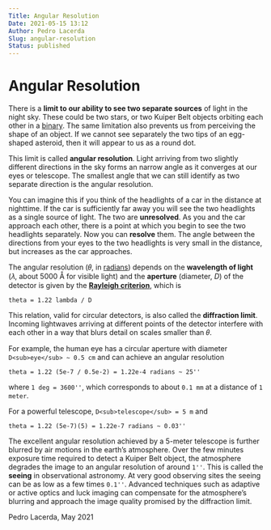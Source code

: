 ```yaml
---
Title: Angular Resolution
Date: 2021-05-15 13:12
Author: Pedro Lacerda
Slug: angular-resolution
Status: published
---
```


# Angular Resolution

There is a **limit to our ability to see two separate sources** of light in the night sky. These could be two stars, or two Kuiper Belt objects orbiting each other in a [binary](binaries). The same limitation also prevents us from perceiving the shape of an object. If we cannot see separately the two tips of an egg-shaped asteroid, then it will appear to us as a round dot.





This limit is called **angular resolution**. Light arriving from two slightly different directions in the sky forms an narrow angle as it converges at our eyes or telescope. The smallest angle that we can still identify as two separate direction is the angular resolution.





You can imagine this if you think of the headlights of a car in the distance at nighttime. If the car is sufficiently far away you will see the two headlights as a single source of light. The two are **unresolved**. As you and the car approach each other, there is a point at which you begin to see the two headlights separately. Now you can **resolve** them. The angle between the directions from your eyes to the two headlights is very small in the distance, but increases as the car approaches.





The angular resolution (𝜃, in [radians](https://en.wikipedia.org/wiki/Radian)) depends on the **wavelength of light** (𝜆, about 5000 Å for visible light) and the **aperture** (diameter, *D*) of the detector is given by the **[Rayleigh criterion](https://en.wikipedia.org/wiki/Angular_resolution#The_Rayleigh_criterion)**, which is

`theta = 1.22 lambda / D`

<!-- <img align="center" src="figs/2023/08/theta=1.22_,_fra.png" /> -->
<!-- \theta=1.22\,\frac{\lambda}{D} -->

This relation, valid for circular detectors, is also called the **diffraction limit**. Incoming lightwaves arriving at different points of the detector interfere with each other in a way that blurs detail on scales smaller than 𝜃.





For example, the human eye has a circular aperture with diameter `D<sub>eye</sub> ~ 0.5 cm` and can achieve an angular resolution

`theta = 1.22 (5e-7 / 0.5e-2) = 1.22e-4 radians ~ 25''`

<!-- <img align="center" src="figs/2023/08/theta=1.22_times.png" />, -->

<!-- \theta=1.22\times \frac{5\times 10^{-7}}{0.5\times 10^{-2}}=1.22\times 10^{-4}\,\text{radians}\approx 25'' -->



where `1 deg = 3600''`, which corresponds to about `0.1 mm` at a distance of `1 meter`.





For a powerful telescope, `D<sub>telescope</sub> = 5 m` and



`theta = 1.22 (5e-7)(5) = 1.22e-7 radians ~ 0.03''`

<!-- \$latex \\theta=1.22\\times \\frac{5\\times 10\^{-7}}{5}=1.22\\times 10\^{-7}\\,\\text{radians}\\approx 0.03''&s=2\$ -->





The excellent angular resolution achieved by a 5-meter telescope is further blurred by air motions in the earth’s atmosphere. Over the few minutes exposure time required to detect a Kuiper Belt object, the atmosphere degrades the image to an angular resolution of around `1''`. This is called the **seeing** in observational astronomy. At very good observing sites the seeing can be as low as a few times `0.1''`. Advanced techniques such as adaptive or active optics and luck imaging can compensate for the atmosphere’s blurring and approach the image quality promised by the diffraction limit.




Pedro Lacerda, May 2021


